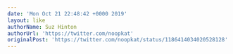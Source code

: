 ```yaml
---
date: 'Mon Oct 21 22:48:42 +0000 2019'
layout: like
authorName: Suz Hinton
authorUrl: 'https://twitter.com/noopkat'
originalPost: 'https://twitter.com/noopkat/status/1186414034020528128'
---
```

